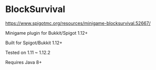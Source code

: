 # BlockSurvival
https://www.spigotmc.org/resources/minigame-blocksurvival.52667/


Minigame plugin for Bukkit/Spigot 1.12+


Built for Spigot/Bukkit 1.12+


Tested on 1.11 ~ 1.12.2


Requires Java 8+
